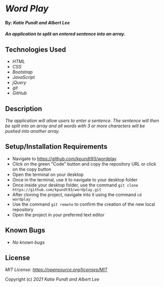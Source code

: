 # _Word Play_

#### By: _**Katie Pundt and Albert Lee**_

#### _An application to split an entered sentence into an array._

## Technologies Used
* _HTML_
* _CSS_
* _Bootstrap_
* _JavaScript_
* _jQuery_
* _git_
* _GitHub_

## Description
_The application will allow users to enter a sentence. The sentence will then be split into an array and all words with 3 or more characters will be pushed into another array._

## Setup/Installation Requirements
* Navigate to https://github.com/kpundt93/wordplay
* Click on the green "Code" button and copy the repository URL or click on the copy button
* Open the terminal on your desktop
* Once in the terminal, use it to navigate to your desktop folder
* Once inside your desktop folder, use the command `git clone https://github.com/kpundt93/wordplay.git`
* After cloning the project, navigate into it using the command `cd wordplay`
* Use the command `git remote` to confirm the creation of the new local repository
* Open the project in your preferred text editor

## Known Bugs
* _No known bugs_

## License
_MIT License: https://opensource.org/licenses/MIT_

Copyright (c) _2021_ _Katie Pundt and Albert Lee_
